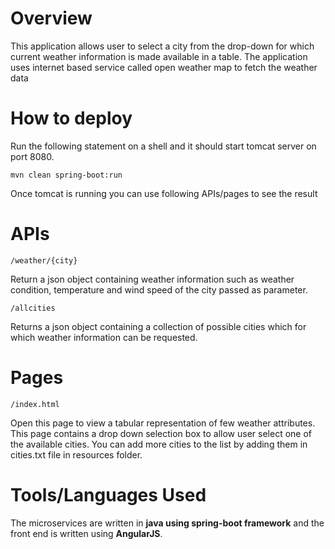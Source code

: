 Overview
==========
This application allows user to select a city from the drop-down for which current weather information is made available in a table.
The application uses internet based service called open weather map to fetch the weather data

How to deploy
==========
Run the following statement on a shell and it should start tomcat server on port 8080.
```
mvn clean spring-boot:run
```
Once tomcat is running you can use following APIs/pages to see the result

APIs
==========
```
/weather/{city}
```
Return a json object containing weather information such as weather condition, temperature and wind speed of the city passed as parameter.

```
/allcities
```
Returns a json object containing a collection of possible cities which for which weather information can be requested.

Pages
==========
```
/index.html
```
Open this page to view a tabular representation of few weather attributes.
This page contains a drop down selection box to allow user select one of the available cities.
You can add more cities to the list by adding them in cities.txt file in resources folder.

Tools/Languages Used
==========

The microservices are written in <strong>java using spring-boot framework</strong> and the front end is written using <strong>AngularJS</strong>.
